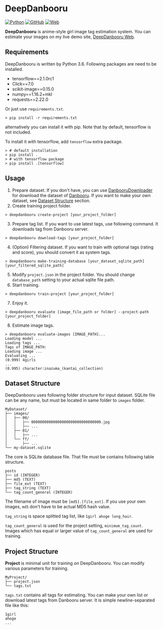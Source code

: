 # DeepDanbooru
[![Python](https://img.shields.io/badge/python-3.6-green)](https://www.python.org/doc/versions/)
[![GitHub](https://img.shields.io/github/license/KichangKim/DeepDanbooru)](https://opensource.org/licenses/MIT)
[![Web](https://img.shields.io/badge/web%20demo-20191108-brightgreen)](http://kanotype.iptime.org:8003/deepdanbooru/)

**DeepDanbooru** is anime-style girl image tag estimation system. You can estimate your images on my live demo site, [DeepDanbooru Web](http://kanotype.iptime.org:8003/deepdanbooru/).

## Requirements
DeepDanbooru is written by Python 3.6. Following packages are need to be installed.
- tensorflow==2.1.0rc1
- Click==7.0
- scikit-image==0.15.0
- numpy==1.16.2+mkl
- requests==2.22.0

Or just use `requirements.txt`.
```
> pip install -r requirements.txt
```

alternatively you can install it with pip. Note that by default, tensorflow is not included.

To install it with tensorflow, add `tensorflow` extra package.

```
> # default installation
> pip install .
> # with tensorflow package
> pip install .[tensorflow]
```


## Usage
1. Prepare dataset. If you don't have, you can use [DanbooruDownloader](https://github.com/KichangKim/DanbooruDownloader) for download the dataset of [Danbooru](https://danbooru.donmai.us/). If you want to make your own dataset, see [Dataset Structure](#dataset-structure) section.
2. Create training project folder.
```
> deepdanbooru create-project [your_project_folder]
```
3. Prepare tag list. If you want to use latest tags, use following command. It downloads tag from Danbooru server.
```
> deepdanbooru download-tags [your_project_folder]
```
4. (Option) Filtering dataset. If you want to train with optional tags (rating and score), you should convert it as system tags.
```
> deepdanbooru make-training-database [your_dataset_sqlite_path] [your_filtered_sqlite_path]
```
5. Modify `project.json` in the project folder. You should change `database_path` setting to your actual sqlite file path.
6. Start training.
```
> deepdanbooru train-project [your_project_folder]
```
7. Enjoy it.
```
> deepdanbooru evaluate [image_file_path or folder] --project-path [your_project_folder] 
```

8. Estimate image tags.
```
> deepdanbooru evaluate-images [IMAGE_PATH]...
Loading model ...
Loading tags ...
Tags of IMAGE_PATH:
Loading image ...
Evaluating ...
(0.999) 4girls
...
(0.995) character:inazuma_(kantai_collection)
```

## Dataset Structure
DeepDanbooru uses following folder structure for input dataset. SQLite file can be any name, but must be located in same folder to `images` folder.
```
MyDataset/
├── images/
│   ├── 00/
│   │   ├── 00000000000000000000000000000000.jpg
│   │   ├── ...
│   ├── 01/
│   │   ├── ...
│   └── ff/
│       ├── ...
└── my-dataset.sqlite
```
The core is SQLite database file. That file must be contains following table structure.
```
posts
├── id (INTEGER)
├── md5 (TEXT)
├── file_ext (TEXT)
├── tag_string (TEXT)
└── tag_count_general (INTEGER)
```
The filename of image must be `[md5].[file_ext]`. If you use your own images, `md5` don't have to be actual MD5 hash value.

`tag_string` is space splitted tag list, like `1girl ahoge long_hair`.

`tag_count_general` is used for the project setting, `minimum_tag_count`. Images which has equal or larger value of `tag_count_general` are used for training.

## Project Structure
**Project** is minimal unit for training on DeepDanbooru. You can modify various parameters for training.
```
MyProject/
├── project.json
└── tags.txt
```
`tags.txt` contains all tags for estimating. You can make your own list or download latest tags from Danbooru server. It is simple newline-separated file like this:
```
1girl
ahoge
...
```
